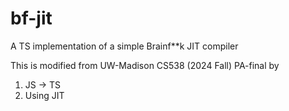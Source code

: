 # bf-jit

A TS implementation of a simple Brainf**k JIT compiler

This is modified from UW-Madison CS538 (2024 Fall) PA-final by

1. JS -> TS
2. Using JIT
